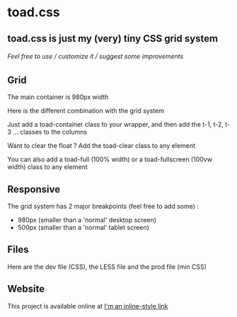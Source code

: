 # toad.css
## toad.css is just my (very) tiny CSS grid system
###### Feel free to use / customize it / suggest some improvements

## Grid

The main container is 980px width

Here is the different combination with the grid system

Just add a toad-container class to your wrapper, and then add the t-1, t-2, t-3 … classes to the columns

Want to clear the float ? Add the toad-clear class to any element

You can also add a toad-full (100% width) or a toad-fullscreen (100vw width) class to any element

## Responsive

The grid system has 2 major breakpoints (feel free to add some) :

- 980px (smaller than a 'normal' desktop screen)
- 500px (smaller than a 'normal' tablet screen)

## Files

Here are the dev file (CSS), the LESS file and the prod file (min CSS)

## Website

This project is available online at [I'm an inline-style link](http://toadcss.tonyevariste.com/)
